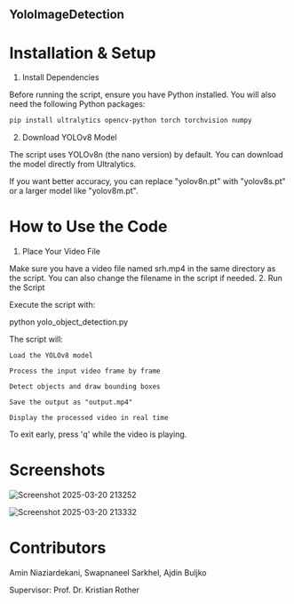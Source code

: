 ## YoloImageDetection
# Installation & Setup
1. Install Dependencies

Before running the script, ensure you have Python installed. You will also need the following Python packages:

```sh
pip install ultralytics opencv-python torch torchvision numpy
```

2. Download YOLOv8 Model

The script uses YOLOv8n (the nano version) by default. You can download the model directly from Ultralytics.

If you want better accuracy, you can replace "yolov8n.pt" with "yolov8s.pt" or a larger model like "yolov8m.pt".

# How to Use the Code
1. Place Your Video File

Make sure you have a video file named srh.mp4 in the same directory as the script. You can also change the filename in the script if needed.
2. Run the Script

Execute the script with:

python yolo_object_detection.py

The script will:

    Load the YOLOv8 model
    
    Process the input video frame by frame
    
    Detect objects and draw bounding boxes
    
    Save the output as "output.mp4"
    
    Display the processed video in real time

To exit early, press 'q' while the video is playing.

# Screenshots
![Screenshot 2025-03-20 213252](https://github.com/user-attachments/assets/3efe00b4-58ca-4ddf-bb8f-3f18b37978db)

![Screenshot 2025-03-20 213332](https://github.com/user-attachments/assets/4f5bbd6f-bce7-440d-91bf-847cf7fb9673)

# Contributors

Amin Niaziardekani, Swapnaneel Sarkhel, Ajdin Buljko

Supervisor: Prof. Dr. Kristian Rother




